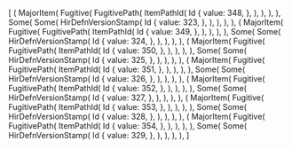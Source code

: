 [
    (
        MajorItem(
            Fugitive(
                FugitivePath(
                    ItemPathId(
                        Id {
                            value: 348,
                        },
                    ),
                ),
            ),
        ),
        Some(
            Some(
                HirDefnVersionStamp(
                    Id {
                        value: 323,
                    },
                ),
            ),
        ),
    ),
    (
        MajorItem(
            Fugitive(
                FugitivePath(
                    ItemPathId(
                        Id {
                            value: 349,
                        },
                    ),
                ),
            ),
        ),
        Some(
            Some(
                HirDefnVersionStamp(
                    Id {
                        value: 324,
                    },
                ),
            ),
        ),
    ),
    (
        MajorItem(
            Fugitive(
                FugitivePath(
                    ItemPathId(
                        Id {
                            value: 350,
                        },
                    ),
                ),
            ),
        ),
        Some(
            Some(
                HirDefnVersionStamp(
                    Id {
                        value: 325,
                    },
                ),
            ),
        ),
    ),
    (
        MajorItem(
            Fugitive(
                FugitivePath(
                    ItemPathId(
                        Id {
                            value: 351,
                        },
                    ),
                ),
            ),
        ),
        Some(
            Some(
                HirDefnVersionStamp(
                    Id {
                        value: 326,
                    },
                ),
            ),
        ),
    ),
    (
        MajorItem(
            Fugitive(
                FugitivePath(
                    ItemPathId(
                        Id {
                            value: 352,
                        },
                    ),
                ),
            ),
        ),
        Some(
            Some(
                HirDefnVersionStamp(
                    Id {
                        value: 327,
                    },
                ),
            ),
        ),
    ),
    (
        MajorItem(
            Fugitive(
                FugitivePath(
                    ItemPathId(
                        Id {
                            value: 353,
                        },
                    ),
                ),
            ),
        ),
        Some(
            Some(
                HirDefnVersionStamp(
                    Id {
                        value: 328,
                    },
                ),
            ),
        ),
    ),
    (
        MajorItem(
            Fugitive(
                FugitivePath(
                    ItemPathId(
                        Id {
                            value: 354,
                        },
                    ),
                ),
            ),
        ),
        Some(
            Some(
                HirDefnVersionStamp(
                    Id {
                        value: 329,
                    },
                ),
            ),
        ),
    ),
]